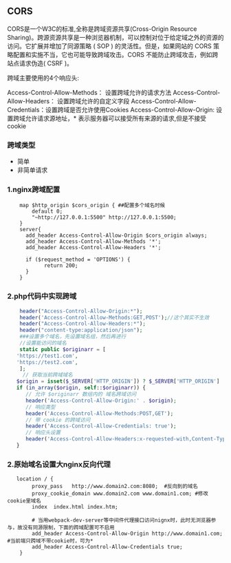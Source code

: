 ##  CORS
CORS是一个W3C的标准,全称是跨域资源共享(Cross-Origin Resource Sharing)。跨源资源共享是一种浏览器机制，可以控制对位于给定域之外的资源的访问。它扩展并增加了同源策略 ( SOP ) 的灵活性。但是，如果网站的 CORS 策略配置和实施不当，它也可能导致跨域攻击。CORS 不能防止跨域攻击，例如跨站点请求伪造( CSRF )。

跨域主要使用的4个响应头:

Access-Control-Allow-Methods： 设置跨域允许的请求方法
Access-Control-Allow-Headers： 设置跨域允许的自定义字段
Access-Control-Allow-Credentials：设置跨域是否允许使用Cookies
Access-Control-Allow-Origin: 设置跨域允许请求源地址，* 表示服务器可以接受所有来源的请求,但是不接受cookie

### 跨域类型
-   简单
-   非简单请求
### 1.nginx跨域配置

```config
    map $http_origin $cors_origin { ##配置多个域名时候
        default 0;
        "~http://127.0.0.1:5500" http://127.0.0.1:5500;
    }
    server{
      add_header Access-Control-Allow-Origin $cors_origin always;
	  add_header Access-Control-Allow-Methods '*';
	  add_header Access-Control-Allow-Headers '*';

	  if ($request_method = 'OPTIONS') {
            return 200;
      }
    }
```
### 2.php代码中实现跨域
```php
    header("Access-Control-Allow-Origin:*");
    header('Access-Control-Allow-Methods:GET,POST');//这个其实不生效
    header("Access-Control-Allow-Headers:*");
    header("content-type:application/json");    
    ###设置多个域名，先设置域名组，然后再进行
    //设置能访问的域名
    static public $originarr = [
   'https://test1.com',
   'https://test2.com',
    ];
     // 获取当前跨域域名
   $origin = isset($_SERVER['HTTP_ORIGIN']) ? $_SERVER['HTTP_ORIGIN'] : '';
   if (in_array($origin, self::$originarr)) {
      // 允许 $originarr 数组内的 域名跨域访问
      header('Access-Control-Allow-Origin:' . $origin);
      // 响应类型
      header('Access-Control-Allow-Methods:POST,GET');
      // 带 cookie 的跨域访问
      header('Access-Control-Allow-Credentials: true');
      // 响应头设置
      header('Access-Control-Allow-Headers:x-requested-with,Content-Type,X-CSRF-Token');
   }
```
### 2.原始域名设置大nginx反向代理
```config
   location / {
        proxy_pass   http://www.domain2.com:8080;  #反向到的域名
        proxy_cookie_domain www.domain2.com www.domain1.com; #修改cookie里域名
        index  index.html index.htm;

        # 当用webpack-dev-server等中间件代理接口访问nignx时，此时无浏览器参与，故没有同源限制，下面的跨域配置可不启用
        add_header Access-Control-Allow-Origin http://www.domain1.com;  #当前端只跨域不带cookie时，可为*
        add_header Access-Control-Allow-Credentials true;
    }
```



